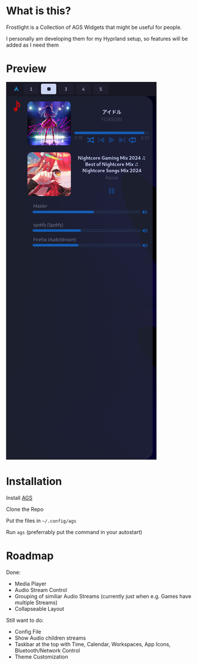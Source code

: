 # What is this?

Frostlight is a Collection of AGS Widgets that might be useful for people.

I personally am developing them for my Hyprland setup, so features will be added as I need them

# Preview

![](assets/20240714_210703_image.png)

# Installation

Install [AGS](https://aylur.github.io/ags-docs/config/installation/)

Clone the Repo

Put the files in `~/.config/ags`

Run `ags` (preferrably put the command in your autostart)

# Roadmap

Done:

- Media Player
- Audio Stream Control
- Grouping of similiar Audio Streams (currently just when e.g. Games have multiple Streams)
- Collapseable Layout

Still want to do:

- Config File
- Show Audio children streams
- Taskbar at the top with Time, Calendar, Workspaces, App Icons, Bluetooth/Network Control
- Theme Customization
